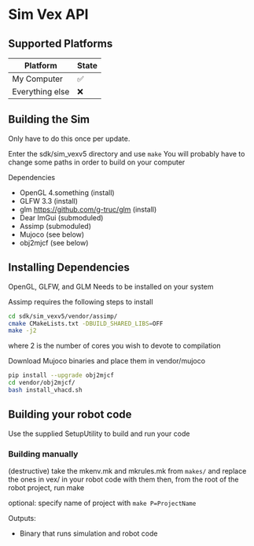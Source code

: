 # Sim Vex API

## Supported Platforms

| Platform        | State | 
|-----------------|-------|
| My Computer     |  ✅   | 
| Everything else |  ❌   |

## Building the Sim
Only have to do this once per update.

Enter the sdk/sim_vexv5 directory and use `make`
You will probably have to change some paths in order to build on your computer

Dependencies
- OpenGL 4.something (install)
- GLFW 3.3 (install)
- glm https://github.com/g-truc/glm (install)
- Dear ImGui (submoduled)
- Assimp (submoduled)
- Mujoco (see below)
- obj2mjcf (see below)

## Installing Dependencies
OpenGL, GLFW, and GLM Needs to be installed on your system

Assimp requires the following steps to install
```bash
cd sdk/sim_vexv5/vendor/assimp/
cmake CMakeLists.txt -DBUILD_SHARED_LIBS=OFF
make -j2
```
where 2 is the number of cores you wish to devote to compilation

Download Mujoco binaries and place them in vendor/mujoco


```bash
pip install --upgrade obj2mjcf
cd vendor/obj2mjcf/
bash install_vhacd.sh
```


## Building your robot code

Use the supplied SetupUtility to build and run your code

### Building manually
(destructive)
take the mkenv.mk and mkrules.mk from `makes/` and replace the ones in vex/ in your robot code with them
then, from the root of the robot project, run make

optional:
specify name of project with `make P=ProjectName`

Outputs:
- Binary that runs simulation and robot code
